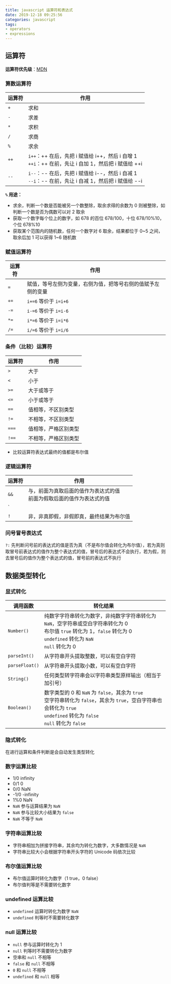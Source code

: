 ```yaml
---
title: javascript 运算符和表达式
date: 2019-12-18 09:25:56
categories: javascript
tags:
- operators
- expressions
---
```


##  运算符

**运算符优先级**：[MDN](https://developer.mozilla.org/zh-CN/docs/Web/JavaScript/Reference/Operators/Operator_Precedence)

### 算数运算符

| 运算符 | 作用 |
| --- | --- |
| `+` | 求和 |
| `-` | 求差 |
| `*` | 求积 |
| `/` | 求商 |
| `%` | 求余 |
| `++` | `i++`：++ 在后，先把 i 赋值给 i++，然后 i 自增 1<br>`++i`：++ 在前，先让 i 自加 1，然后把 i 赋值给 ++i |
| `--` | `i--`：-- 在后，先把 i 赋值给 i--，然后 i 自减 1<br>`--i`：-- 在前，先让 i 自减 1，然后把 i 赋值给 --i |

<!-- more -->

**`%` 用途：**

* 求余，判断一个数是否能被另一个数整除，取余求得的余数为 0 则被整除，如判断一个数是否为偶数可以对 2 取余
* 获取一个数字每个位上的数字，如 678 的百位 678/100，十位 678/10%10，个位 678%10
* 获取某个范围内的随机数，任何一个数字对 6 取余，结果都位于 0~5 之间，取余后加 1 可以获得 1~6 随机数

### 赋值运算符

| 运算符 | 作用 |
| --- | --- |
| `=` | 赋值，等号左侧为变量，右侧为值，把等号右侧的值赋予左侧的变量 |
| `+=` | `i+=6` 等价于 `i=i+6` |
| `-=` | `i-=6` 等价于 `i=i-6` |
| `*=` | `i*=6` 等价于 `i=i*6` |
| `/=` | `i/=6` 等价于 `i=i/6` |

### 条件（比较）运算符

| 运算符 | 作用 |
| --- | --- |
| `>` | 大于 |
| `<` | 小于 |
| `>=` | 大于或等于 |
| `<=` | 小于或等于 |
| `==` | 值相等，不区别类型 |
| `!=` | 不相等，不区别类型 |
| `===` | 值相等，严格区别类型 |
| `!==` | 不相等，严格区别类型 |

* 比较运算符表达式最终的值都是布尔值

### 逻辑运算符

| 运算符 | 作用 |
| --- | --- |
| `&&` | 与，前面为真取后面的值作为表达式的值<br>前面为假取后面的值作为表达式的值 |
| `||` | 或，前面为真取前面的值作为表达式的值<br>前面为假取后面的值作为表达式的值 |
| `!` | 非，非真即假，非假即真，最终结果为布尔值 |

### 问号冒号表达式

`?:` 先判断问号前的表达式的值是否为真（不是布尔值会转化为布尔值），若为真则取冒号前表达式的值作为整个表达式的值，冒号后的表达式不会执行，若为假，则去冒号后的值作为整个表达式的值，冒号前的表达式不执行

## 数据类型转化

### 显式转化

| 调用函数 | 转化结果 |
| --- | --- |
| `Number()` | 纯数字字符串转化为数字，非纯数字字符串转化为 `NaN`，空字符串或空白字符串转化为 0<br>布尔值 `true` 转化为 1，`false` 转化为 0<br>`undefined` 转化为 `NaN`<br>`null` 转化为 0 |
| `parseInt()` | 从字符串开头提取整数，可以有空白字符 |
| `parseFloat()` | 从字符串开头提取小数，可以有空白字符 |
| `String()` | 任何类型转字符串会以字符串类型原样输出（相当于加引号） |
| `Boolean()` | 数字类型的 0 和 `NaN` 为 `false`，其余为 `true`<br>空字符串转化为 `false`，其余为 `true`，空白字符串也会转化为 `true`<br>`undefined` 转化为 `false`<br>`null` 转化为 `false` |

### 隐式转化

在进行运算和条件判断是会自动发生类型转化

### 数字运算比较
  
* 1/0	infinity
* 0/1	0
* 0/0	NaN
* -1/0	-infinity
* 1%0	NaN
* `NaN` 参与运算结果为 `NaN`
* `NaN` 参与比较大小结果为 `false`
* `NaN` 不等于 `NaN`

### 字符串运算比较

* 字符串相加为拼接字符串，其余均为转化为数字，大多数情况是 `NaN`
* 字符串比较大小会根据字符串开头字符的 Unicode 码依次比较

### 布尔值运算比较

* 布尔值运算时转化为数字（1 true，0 false）
* 布尔值判等是不需要转化数字

### undefined 运算比较

* `undefined` 运算时转化为数字 `NaN`
* `undefined` 判等时不需要转化数字

### null 运算比较

* `null` 参与运算时转化为 1
* `null` 判等时不需要转化为数字
* 空串和 `null` 不相等
* `false` 和 `null` 不相等
* `0` 和 `null` 不相等
* `undefined` 和 `null` 相等